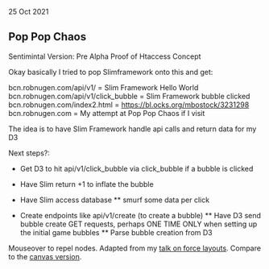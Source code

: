 25 Oct 2021

## Pop Pop Chaos

Sentimintal Version: Pre Alpha Proof of Htaccess Concept

Okay basically I tried to pop Slimframework onto this and get:

bcn.robnugen.com/api/v1/     = Slim Framework Hello World
bcn.robnugen.com/api/v1/click_bubble     = Slim Framework bubble clicked
bcn.robnugen.com/index2.html  = https://bl.ocks.org/mbostock/3231298
bcn.robnugen.com             = My attempt at Pop Pop Chaos if I visit

The idea is to have Slim Framework handle api calls and return data for my D3

Next steps?:

* Get D3 to hit api/v1/click_bubble via click_bubble if a bubble is clicked
* Have Slim return +1 to inflate the bubble

* Have Slim access database
** smurf some data per click

* Create endpoints like api/v1/create (to create a bubble)
** Have D3 send bubble create GET requests, perhaps ONE TIME ONLY when setting up the initial game bubbles
** Parse bubble creation from D3

Mouseover to repel nodes. Adapted from my [talk on force layouts](http://vimeo.com/29458354). Compare to the [canvas version](/mbostock/3231307).
